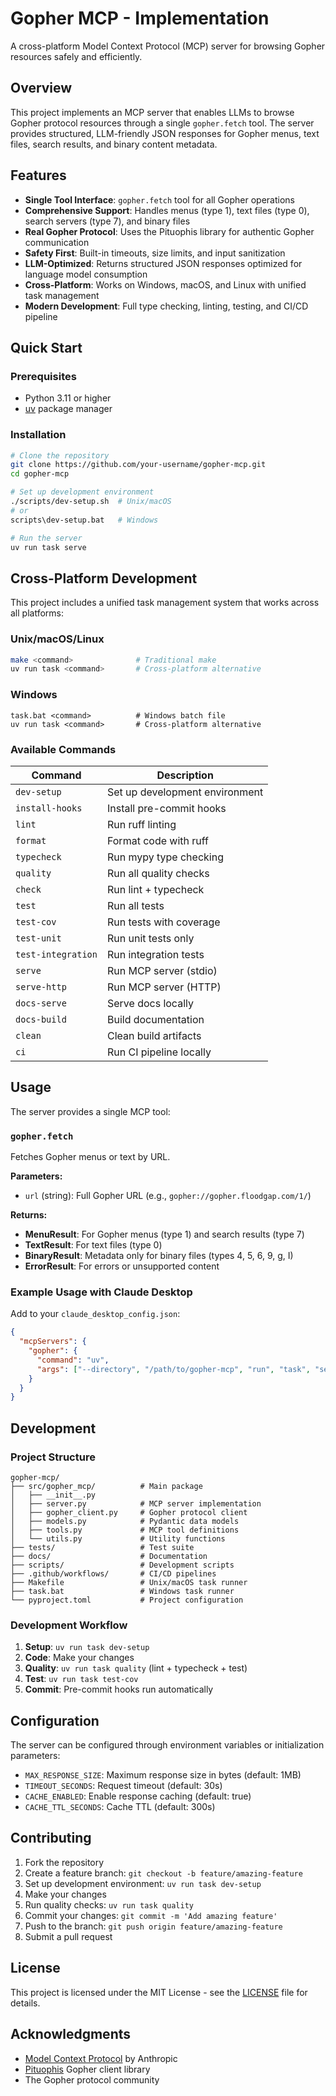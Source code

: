 # Gopher MCP - Implementation

A cross-platform Model Context Protocol (MCP) server for browsing Gopher
resources safely and efficiently.

## Overview

This project implements an MCP server that enables LLMs to browse Gopher
protocol resources through a single `gopher.fetch` tool. The server provides
structured, LLM-friendly JSON responses for Gopher menus, text files, search
results, and binary content metadata.

## Features

- **Single Tool Interface**: `gopher.fetch` tool for all Gopher operations
- **Comprehensive Support**: Handles menus (type 1), text files (type 0),
  search servers (type 7), and binary files
- **Real Gopher Protocol**: Uses the Pituophis library for authentic Gopher communication
- **Safety First**: Built-in timeouts, size limits, and input sanitization
- **LLM-Optimized**: Returns structured JSON responses optimized for
  language model consumption
- **Cross-Platform**: Works on Windows, macOS, and Linux with unified task management
- **Modern Development**: Full type checking, linting, testing, and CI/CD pipeline

## Quick Start

### Prerequisites

- Python 3.11 or higher
- [uv](https://docs.astral.sh/uv/) package manager

### Installation

```bash
# Clone the repository
git clone https://github.com/your-username/gopher-mcp.git
cd gopher-mcp

# Set up development environment
./scripts/dev-setup.sh  # Unix/macOS
# or
scripts\dev-setup.bat   # Windows

# Run the server
uv run task serve
```

## Cross-Platform Development

This project includes a unified task management system that works across all platforms:

### Unix/macOS/Linux

```bash
make <command>              # Traditional make
uv run task <command>       # Cross-platform alternative
```

### Windows

```batch
task.bat <command>          # Windows batch file
uv run task <command>       # Cross-platform alternative
```

### Available Commands

| Command            | Description                    |
| ------------------ | ------------------------------ |
| `dev-setup`        | Set up development environment |
| `install-hooks`    | Install pre-commit hooks       |
| `lint`             | Run ruff linting               |
| `format`           | Format code with ruff          |
| `typecheck`        | Run mypy type checking         |
| `quality`          | Run all quality checks         |
| `check`            | Run lint + typecheck           |
| `test`             | Run all tests                  |
| `test-cov`         | Run tests with coverage        |
| `test-unit`        | Run unit tests only            |
| `test-integration` | Run integration tests          |
| `serve`            | Run MCP server (stdio)         |
| `serve-http`       | Run MCP server (HTTP)          |
| `docs-serve`       | Serve docs locally             |
| `docs-build`       | Build documentation            |
| `clean`            | Clean build artifacts          |
| `ci`               | Run CI pipeline locally        |

## Usage

The server provides a single MCP tool:

### `gopher.fetch`

Fetches Gopher menus or text by URL.

**Parameters:**

- `url` (string): Full Gopher URL (e.g., `gopher://gopher.floodgap.com/1/`)

**Returns:**

- **MenuResult**: For Gopher menus (type 1) and search results (type 7)
- **TextResult**: For text files (type 0)
- **BinaryResult**: Metadata only for binary files (types 4, 5, 6, 9, g, I)
- **ErrorResult**: For errors or unsupported content

### Example Usage with Claude Desktop

Add to your `claude_desktop_config.json`:

```json
{
  "mcpServers": {
    "gopher": {
      "command": "uv",
      "args": ["--directory", "/path/to/gopher-mcp", "run", "task", "serve"]
    }
  }
}
```

## Development

### Project Structure

```text
gopher-mcp/
├── src/gopher_mcp/          # Main package
│   ├── __init__.py
│   ├── server.py            # MCP server implementation
│   ├── gopher_client.py     # Gopher protocol client
│   ├── models.py            # Pydantic data models
│   ├── tools.py             # MCP tool definitions
│   └── utils.py             # Utility functions
├── tests/                   # Test suite
├── docs/                    # Documentation
├── scripts/                 # Development scripts
├── .github/workflows/       # CI/CD pipelines
├── Makefile                 # Unix/macOS task runner
├── task.bat                 # Windows task runner
└── pyproject.toml           # Project configuration
```

### Development Workflow

1. **Setup**: `uv run task dev-setup`
2. **Code**: Make your changes
3. **Quality**: `uv run task quality` (lint + typecheck + test)
4. **Test**: `uv run task test-cov`
5. **Commit**: Pre-commit hooks run automatically

## Configuration

The server can be configured through environment variables or initialization parameters:

- `MAX_RESPONSE_SIZE`: Maximum response size in bytes (default: 1MB)
- `TIMEOUT_SECONDS`: Request timeout (default: 30s)
- `CACHE_ENABLED`: Enable response caching (default: true)
- `CACHE_TTL_SECONDS`: Cache TTL (default: 300s)

## Contributing

1. Fork the repository
2. Create a feature branch: `git checkout -b feature/amazing-feature`
3. Set up development environment: `uv run task dev-setup`
4. Make your changes
5. Run quality checks: `uv run task quality`
6. Commit your changes: `git commit -m 'Add amazing feature'`
7. Push to the branch: `git push origin feature/amazing-feature`
8. Submit a pull request

## License

This project is licensed under the MIT License - see the [LICENSE](LICENSE)
file for details.

## Acknowledgments

- [Model Context Protocol](https://modelcontextprotocol.io/) by Anthropic
- [Pituophis](https://github.com/dotcomboom/pituophis) Gopher client library
- The Gopher protocol community
